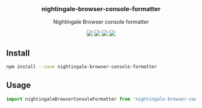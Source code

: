 <h3 align="center">
  nightingale-browser-console-formatter
</h3>

<p align="center">
  Nightingale Browser console formatter
</p>

<p align="center">
  <a href="https://npmjs.org/package/nightingale-browser-console-formatter"><img src="https://img.shields.io/npm/v/nightingale-browser-console-formatter.svg?style=flat-square"></a>
  <a href="https://circleci.com/gh/christophehurpeau/nightingale"><img src="https://img.shields.io/circleci/project/christophehurpeau/nightingale/master.svg?style=flat-square"></a>
  <a href="https://david-dm.org/christophehurpeau/nightingale?path=packages/nightingale-browser-console-formatter"><img src="https://david-dm.org/christophehurpeau/nightingale?path=packages/nightingale-browser-console-formatter.svg?style=flat-square"></a>
  <a href="https://codecov.io/gh/christophehurpeau/nightingale"><img src="https://img.shields.io/codecov/c/github/christophehurpeau/nightingale/master.svg?style=flat-square"></a>
</p>

## Install

```sh
npm install --save nightingale-browser-console-formatter
```

## Usage

```js
import nightingaleBrowserConsoleFormatter from 'nightingale-browser-console-formatter';
```
